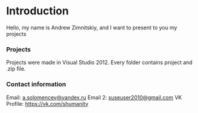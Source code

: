 # Introduction
Hello, my name is Andrew Zimnitskiy, and I want to present to you my projects

### Projects
Projects were made in Visual Studio 2012. Every folder contains project and .zip file.

### Contact information

Email: a.solomencev@yandex.ru
Email 2: suseuser2010@gmail.com
VK Profile: https://vk.com/shumanity

